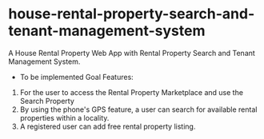 # house-rental-property-search-and-tenant-management-system
A House Rental Property Web App with Rental Property Search and Tenant Management System.

- To be implemented Goal Features:
1. For the user to access the Rental Property Marketplace and use the Search Property 
2. By using the phone's GPS feature, a user can search for available rental properties within a locality.
3. A registered user can add free rental property listing.

